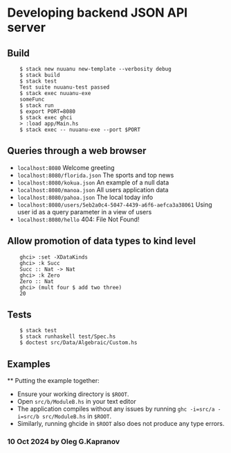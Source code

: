 # Developing backend JSON API server

Build
------

        $ stack new nuuanu new-template --verbosity debug
        $ stack build
        $ stack test
        Test suite nuuanu-test passed
        $ stack exec nuuanu-exe
        someFunc
        $ stack run
        $ export PORT=8080
        $ stack exec ghci
        > :load app/Main.hs
        $ stack exec -- nuuanu-exe --port $PORT

Queries through a web browser
------------------------------

- `localhost:8080` Welcome greeting
- `localhost:8080/florida.json` The sports and top news
- `localhost:8080/kokua.json` An example of a null data
- `localhost:8080/manoa.json` All users application data
- `localhost:8080/pahoa.json` The local today info
- `localhost:8080/users/5eb2a0c4-5047-4439-a6f6-aefca3a38061` Using user id as a query parameter in a view of users
- `localhost:8080/hello` 404: File Not Found!

Allow promotion of data types to kind level
--------------------------------------------

        ghci> :set -XDataKinds
        ghci> :k Succ
        Succ :: Nat -> Nat
        ghci> :k Zero
        Zero :: Nat
        ghci> (mult four $ add two three)
        20
Tests
------

        $ stack test
        $ stack runhaskell test/Spec.hs
        $ doctest src/Data/Algebraic/Custom.hs

Examples
---------

** Putting the example together:

* Ensure your working directory is `$ROOT`.
* Open `src/b/ModuleB.hs` in your text editor
* The application compiles without any issues by running `ghc -i=src/a -i=src/b src/ModuleB.hs` in `$ROOT`.
* Similarly, running ghcide in `$ROOT` also does not produce any type errors.

### 10 Oct 2024 by Oleg G.Kapranov
